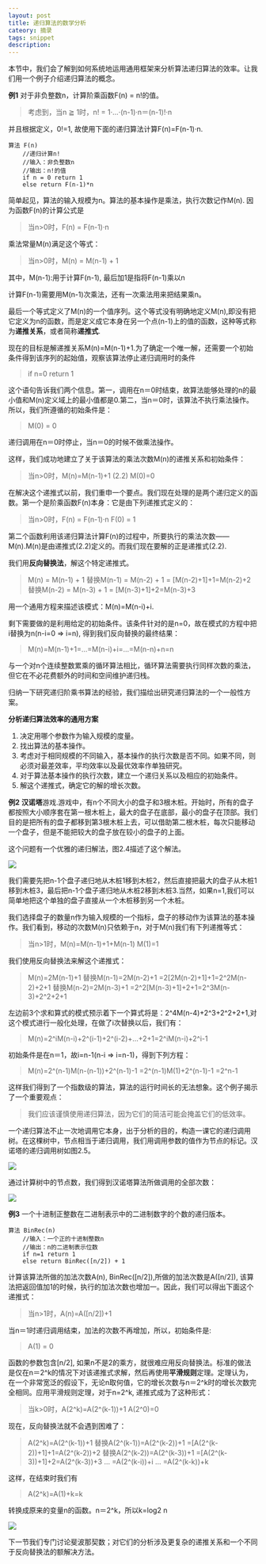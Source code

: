```yaml
---
layout: post
title: 递归算法的数学分析
cateory: 摘录
tags: snippet
description: 
---
```


本节中，我们会了解到如何系统地运用通用框架来分析算法递归算法的效率。让我们用一个例子介绍递归算法的概念。

**例1** 对于非负整数n，计算阶乘函数F(n) = n!的值。

> 考虑到，当n ≧ 1时，n! = 1·...·(n-1)·n＝(n-1)!·n

并且根据定义，0!=1, 故使用下面的递归算法计算F(n)=F(n-1)·n.

```
算法 F(n)
    //递归计算n!
    //输入：非负整数n
    //输出：n!的值
    if n = 0 return 1
    else return F(n-1)*n
```

简单起见，算法的输入规模为n。算法的基本操作是乘法，执行次数记作M(n). 因为函数F(n)的计算公式是

> 当n>0时，F(n) = F(n-1)·n

乘法常量M(n)满足这个等式：

> 当n>0时，M(n) = M(n-1) + 1

其中，M(n-1):用于计算F(n-1), 最后加1是指将F(n-1)乘以n

计算F(n-1)需要用M(n-1)次乘法，还有一次乘法用来把结果乘n。

最后一个等式定义了M(n)的一个值序列。这个等式没有明确地定义M(n),即没有把它定义为n的函数，而是定义成它本身在另一个点(n-1)上的值的函数，这种等式称为**递推关系**，或者简称**递推式**.

现在的目标是解递推关系M(n)=M(n-1)+1.为了确定一个唯一解，还需要一个初始条件得到该序列的起始值，观察该算法停止递归调用时的条件

> if n=0 return 1

这个语句告诉我们两个信息。第一，调用在n＝0时结束，故算法能够处理的n的最小值和M(n)定义域上的最小值都是0.第二，当n＝0时，该算法不执行乘法操作。所以，我们所遵循的初始条件是：

> M(0) = 0

递归调用在n＝0时停止，当n＝0的时候不做乘法操作。

这样，我们成功地建立了关于该算法的乘法次数M(n)的递推关系和初始条件：

> 当n>0时，M(n)=M(n-1)+1        (2.2)
> M(0)=0

在解决这个递推式以前，我们重申一个要点。我们现在处理的是两个递归定义的函数。第一个是阶乘函数F(n)本身：它是由下列递推式定义的：

> 当n>0时，F(n) = F(n-1)·n
> F(0) = 1

第二个函数利用该递归算法计算F(n)的过程中，所要执行的乘法次数——M(n).M(n)是由递推式(2.2)定义的。而我们现在要解的正是递推式(2.2).

我们用**反向替换法**，解这个特定递推式。

> M(n) = M(n-1) + 1                    替换M(n-1) = M(n-2) + 1
>      = [M(n-2)+1]+1=M(n-2)+2         替换M(n-2) = M(n-3) + 1
>      = [M(n-3)+1]+2=M(n-3)+3

用一个通用方程来描述该模式：M(n)=M(n-i)+i.

剩下需要做的是利用给定的初始条件。该条件针对的是n=0，故在模式的方程中把i替换为n(n-i=0 => i=n), 得到我们反向替换的最终结果：

> M(n)=M(n-1)+1=...=M(n-i)+i=...=M(n-n)+n=n

与一个对n个连续整数累乘的循环算法相比，循环算法需要执行同样次数的乘法，但它在不必花费额外的时间和空间维护递归栈。

归纳一下研究递归阶乘书算法的经验，我们描绘出研究递归算法的一个一般性方案。

**分析递归算法效率的通用方案**

1. 决定用哪个参数作为输入规模的度量。
2. 找出算法的基本操作。
3. 考虑对于相同规模的不同输入，基本操作的执行次数是否不同。如果不同，则必须对最差效率，平均效率以及最优效率作单独研究。
4. 对于算法基本操作的执行次数，建立一个递归关系以及相应的初始条件。
5. 解这个递推式，确定它的解的增长次数。

**例2** **汉诺塔**游戏.游戏中，有n个不同大小的盘子和3根木桩。开始时，所有的盘子都按照大小顺序套在第一根木桩上，最大的盘子在底部，最小的盘子在顶部。我们目的是把所有的盘子都移到第3根木桩上去，可以借助第二根木桩，每次只能移动一个盘子，但是不能把较大的盘子放在较小的盘子的上面。

这个问题有一个优雅的递归解法，图2.4描述了这个解法。

![](https://github.com/arcticlion/reading-lists/blob/master/Introduction%20to%20the%20Design%20and%20Analysis%20of%20Algorithms/02%20Fundamentals%20of%20the%20Analysis%20of%20Algorithm%20Efficiency/屏幕截图%202014-11-29%2000.17.59.png)

我们需要先把n-1个盘子递归地从木桩1移到木桩2，然后直接把最大的盘子从木桩1移到木桩3，最后把n-1个盘子递归地从木桩2移到木桩3.当然，如果n=1,我们可以简单地把这个单独的盘子直接从一个木桩移到另一个木桩。

我们选择盘子的数量n作为输入规模的一个指标，盘子的移动作为该算法的基本操作。我们看到，移动的次数M(n)只依赖于n，对于M(n)我们有下列递推等式：

> 当n>1时，M(n)=M(n-1)+1+M(n-1)
> M(1)=1

我们使用反向替换法来解这个递推式：

> M(n)=2M(n-1)+1                           替换M(n-1)=2M(n-2)+1
>     =2[2M(n-2)+1]+1=2^2M(n-2)+2+1        替换M(n-2)=2M(n-3)+1
>     =2^2[M(n-3)+1]+2+1=2^3M(n-3)+2^2+2+1

左边前3个求和算式的模式预示着下一个算式将是：2^4M(n-4)+2^3+2^2+2+1,对这个模式进行一般化处理，在做了i次替换以后，我们有：

> M(n)=2^iM(n-i)+2^(i-1)+2^(i-2)+...+2+1=2^iM(n-i)+2^i-1

初始条件是在n＝1，故i=n-1(n-i => i=n-1)，得到下列方程：

> M(n)=2^(n-1)M(n-(n-1))+2^(n-1)-1
>     =2^(n-1)M(1)+2^(n-1)-1
>     =2^n-1

这样我们得到了一个指数级的算法，算法的运行时间长的无法想象。这个例子揭示了一个重要观点：

> 我们应该谨慎使用递归算法，因为它们的简洁可能会掩盖它们的低效率。

一个递归算法不止一次地调用它本身，出于分析的目的，构造一课它的递归调用树。在这棵树中，节点相当于递归调用，我们用调用参数的值作为节点的标记。汉诺塔的递归调用树如图2.5。

![](https://github.com/arcticlion/reading-lists/blob/master/Introduction%20to%20the%20Design%20and%20Analysis%20of%20Algorithms/02%20Fundamentals%20of%20the%20Analysis%20of%20Algorithm%20Efficiency/屏幕截图%202014-11-29%2000.41.08.png)

通过计算树中的节点数，我们得到汉诺塔算法所做调用的全部次数：

![](https://github.com/arcticlion/reading-lists/blob/master/Introduction%20to%20the%20Design%20and%20Analysis%20of%20Algorithms/02%20Fundamentals%20of%20the%20Analysis%20of%20Algorithm%20Efficiency/屏幕截图%202014-11-29%2000.42.49.png)

**例3** 一个十进制正整数在二进制表示中的二进制数字的个数的递归版本。

```
算法 BinRec(n)
    //输入：一个正的十进制整数n
    //输出：n的二进制表示位数
    if n=1 return 1
    else return BinRec([n/2]) + 1
```

计算该算法所做的加法次数A(n), BinRec([n/2]),所做的加法次数是A([n/2]), 该算法把返回值加1的时候，执行的加法次数也增加一。因此，我们可以得出下面这个递推式：

> 当n>1时，A(n)=A([n/2])+1

当n＝1时递归调用结束，加法的次数不再增加，所以，初始条件是:

> A(1) = 0

函数的参数包含[n/2], 如果n不是2的乘方，就很难应用反向替换法。标准的做法是仅在n＝2^k的情况下对该递推式求解，然后再使用**平滑规则**定理。定理认为，在一个非常宽泛的假设下，无论n取何值，它的增长次数与n＝2^k时的增长次数完全相同。应用平滑规则定理，对于n=2^k, 递推式成为了这种形式：

> 当k>0时，A(2^k)=A(2^(k-1))+1
> A(2^0)=0

现在，反向替换法就不会遇到困难了：

> A(2^k)=A(2^(k-1))+1                           替换A(2^(k-1))=A(2^(k-2))+1
>       =[A(2^(k-2))+1]+1=A(2^(k-2))+2          替换A(2^(k-2))=A(2^(k-3))+1
>       =[A(2^(k-3))+1]+2=A(2^(k-3))+3
>       ...
>       =A(2^(k-i))+i
>       ...
>       =A(2^(k-k))+k

这样，在结束时我们有

> A(2^k)=A(1)+k=k

转换成原来的变量n的函数。n＝2^k，所以k=log2 n

![](https://github.com/arcticlion/reading-lists/blob/master/Introduction%20to%20the%20Design%20and%20Analysis%20of%20Algorithms/02%20Fundamentals%20of%20the%20Analysis%20of%20Algorithm%20Efficiency/屏幕截图%202014-11-29%2001.07.22.png)

下一节我们专门讨论斐波那契数；对它们的分析涉及更复杂的递推关系和一个不同于反向替换法的额解决方法。

